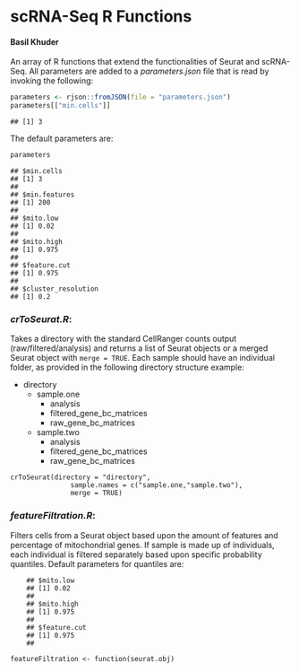 scRNA-Seq R Functions
================
#### Basil Khuder

An array of R functions that extend the functionalities of Seurat
and scRNA-Seq. All parameters are added to a *parameters.json* file
that is read by invoking the following:

``` r
parameters <- rjson::fromJSON(file = "parameters.json")
parameters[["min.cells"]]
```

    ## [1] 3

The default parameters are:

``` r
parameters
```

    ## $min.cells
    ## [1] 3
    ## 
    ## $min.features
    ## [1] 200
    ## 
    ## $mito.low
    ## [1] 0.02
    ## 
    ## $mito.high
    ## [1] 0.975
    ## 
    ## $feature.cut
    ## [1] 0.975
    ## 
    ## $cluster_resolution
    ## [1] 0.2

### ***crToSeurat.R***:

Takes a directory with the standard CellRanger counts output
(raw/filtered/analysis) and returns a list of Seurat objects or a merged Seurat object with ```merge = TRUE```. Each
sample should have an individual folder, as provided in the following directory structure example:
- directory
    - sample.one
        - analysis
        - filtered_gene_bc_matrices
        - raw_gene_bc_matrices
    - sample.two
         - analysis
         - filtered_gene_bc_matrices
         - raw_gene_bc_matrices
```
crToSeurat(directory = "directory",
               sample.names = c("sample.one,"sample.two"),
               merge = TRUE)
```

### ***featureFiltration.R***:

Filters cells from a Seurat object based upon the amount of features and percentage of mitochondrial genes. If sample is made up of individuals, each individual is filtered separately based upon specific probability quantiles. Default parameters for quantiles are: 

```
    ## $mito.low
    ## [1] 0.02
    ## 
    ## $mito.high
    ## [1] 0.975
    ## 
    ## $feature.cut
    ## [1] 0.975
    ## 
```

```
featureFiltration <- function(seurat.obj)                      
```
